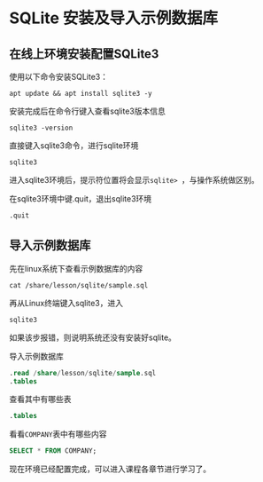 # SQLite 安装及导入示例数据库

## 在线上环境安装配置SQLite3

使用以下命令安装SQLite3：

```shell
apt update && apt install sqlite3 -y
```

安装完成后在命令行键入查看sqlite3版本信息

```shell
sqlite3 -version
```

直接键入sqlite3命令，进行sqlite环境

```shell
sqlite3
```

进入sqlite3环境后，提示符位置将会显示`sqlite> `，与操作系统做区别。

在sqlite3环境中键.quit，退出sqlite3环境

```sql
.quit
```

## 导入示例数据库			

先在linux系统下查看示例数据库的内容

```shell
cat /share/lesson/sqlite/sample.sql
```

再从Linux终端键入sqlite3，进入

```shell
sqlite3
```

如果该步报错，则说明系统还没有安装好sqlite。

导入示例数据库

```sql
.read /share/lesson/sqlite/sample.sql
.tables
```

查看其中有哪些表

```sql
.tables
```

看看`COMPANY`表中有哪些内容

```sql
SELECT * FROM COMPANY;
```

现在环境已经配置完成，可以进入课程各章节进行学习了。